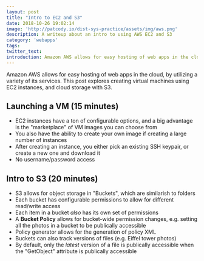```yaml
---
layout: post
title: "Intro to EC2 and S3"
date: 2018-10-26 19:02:14
image: 'http://patcody.io/dist-sys-practice/assets/img/aws.png'
description: A writeup about an intro to using AWS EC2 and S3
category: 'webapps'
tags:
twitter_text:
introduction: Amazon AWS allows for easy hosting of web apps in the cloud, by utilizing a variety of its services. This post explores creating virtual machines using EC2 instances, and cloud storage with S3.
---
```


Amazon AWS allows for easy hosting of web apps in the cloud, by utilizing a variety of
its services. This post explores creating virtual machines using EC2 instances, and cloud storage with S3.

## Launching a VM (15 minutes)

- EC2 instances have a ton of configurable options, and a big advantage is the "marketplace" of VM images you can choose from
- You also have the ability to create your own image if creating a large number of instances
- After creating an instance, you either pick an existing SSH keypair, or create a new one and download it
- No username/password access

## Intro to S3 (20 minutes)

- S3 allows for object storage in "Buckets", which are similarish to folders
- Each bucket has configurable permissions to allow for different read/write access
- Each item in a bucket _also_ has its own set of permissions
- A **Bucket Policy** allows for bucket-wide permission changes, e.g. setting all the photos in a bucket to be publically accessible
- Policy generator allows for the generation of policy XML
- Buckets can also track versions of files (e.g. Eiffel tower photos)
- By default, only the _latest_ version of a file is publically accessible when the "GetObject" attribute is publically accessible
